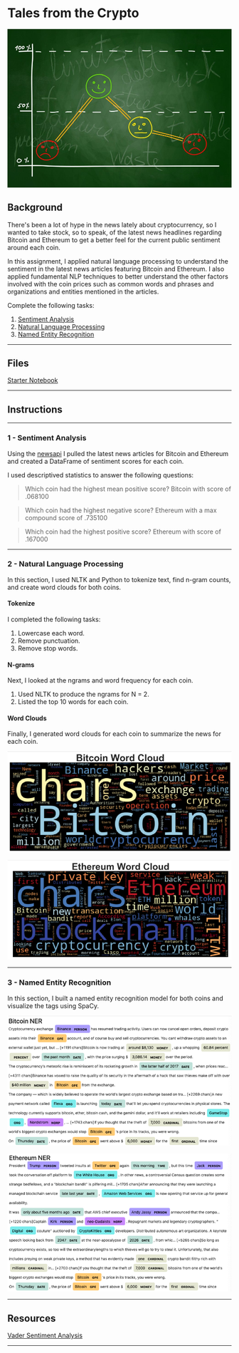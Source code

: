 # Tales from the Crypto

![Stock Sentiment](Images/sentimental.jpeg)

## Background

There's been a lot of hype in the news lately about cryptocurrency, so I wanted to take stock, so to speak, of the latest news headlines regarding Bitcoin and Ethereum to get a better feel for the current public sentiment around each coin.

In this assignment, I applied natural language processing to understand the sentiment in the latest news articles featuring Bitcoin and Ethereum. I also applied fundamental NLP techniques to better understand the other factors involved with the coin prices such as common words and phrases and organizations and entities mentioned in the articles.

Complete the following tasks:

1. [Sentiment Analysis](#1---Sentiment-Analysis)
2. [Natural Language Processing](#2---Natural-Language-Processing)
3. [Named Entity Recognition](#3---Named-Entity-Recognition)

---

## Files

[Starter Notebook](Starter_Code/crypto_sentiment.ipynb)

---

## Instructions

----

### 1 - Sentiment Analysis

Using the [newsapi](https://newsapi.org/) I pulled the latest news articles for Bitcoin and Ethereum and created a DataFrame of sentiment scores for each coin.

I used descriptived statistics to answer the following questions:

> Which coin had the highest mean positive score?
>   Bitcoin with score of .068100

> Which coin had the highest negative score?
>   Ethereum with a max compound score of .735100

> Which coin had the highest positive score?
>   Ethereum with score of .167000

---

### 2 - Natural Language Processing

In this section, I used NLTK and Python to tokenize text, find n-gram counts, and create word clouds for both coins. 

#### Tokenize

I completed the following tasks:

1. Lowercase each word.
2. Remove punctuation.
3. Remove stop words.

#### N-grams

Next, I looked at the ngrams and word frequency for each coin.

1. Used NLTK to produce the ngrams for N = 2.
2. Listed the top 10 words for each coin.

#### Word Clouds

Finally, I generated word clouds for each coin to summarize the news for each coin.

![btc-word-cloud.png](Images/btc-word-cloud.png)

![eth-word-cloud.png](Images/eth-word-cloud.png)

---

### 3 - Named Entity Recognition

In this section, I built a named entity recognition model for both coins and visualize the tags using SpaCy.

![btc-ner.png](Images/btc-ner.png)

![eth-ner.png](Images/eth-ner.png)

---

## Resources

[Vader Sentiment Analysis](http://www.nltk.org/howto/sentiment.html)

---